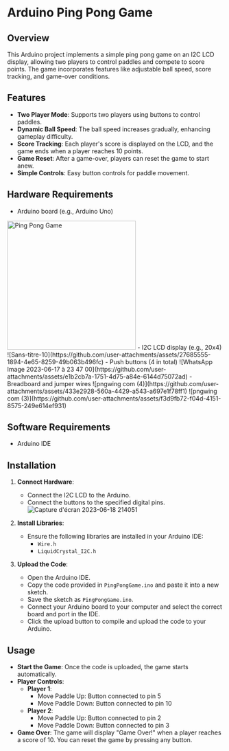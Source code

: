 # Arduino Ping Pong Game

## Overview
This Arduino project implements a simple ping pong game on an I2C LCD display, allowing two players to control paddles and compete to score points. The game incorporates features like adjustable ball speed, score tracking, and game-over conditions.


## Features
- **Two Player Mode**: Supports two players using buttons to control paddles.
- **Dynamic Ball Speed**: The ball speed increases gradually, enhancing gameplay difficulty.
- **Score Tracking**: Each player's score is displayed on the LCD, and the game ends when a player reaches 10 points.
- **Game Reset**: After a game-over, players can reset the game to start anew.
- **Simple Controls**: Easy button controls for paddle movement.

## Hardware Requirements
- Arduino board (e.g., Arduino Uno)
<img src="https://github.com/user-attachments/assets/19d775dd-591b-4213-9fb4-46e64a035710" alt="Ping Pong Game" width="300" />
- I2C LCD display (e.g., 20x4)
  ![Sans-titre-10](https://github.com/user-attachments/assets/27685555-1894-4e65-8259-49b063b496fc)
- Push buttons (4 in total)
  ![WhatsApp Image 2023-06-17 à 23 47 00](https://github.com/user-attachments/assets/e1b2cb7a-1751-4d75-a84e-6144d75072ad)
- Breadboard and jumper wires
![pngwing com (4)](https://github.com/user-attachments/assets/433e2928-560a-4429-a543-a697e1f78ff1)
![pngwing com (3)](https://github.com/user-attachments/assets/f3d9fb72-f04d-4151-8575-249e614ef931)

## Software Requirements
- Arduino IDE

## Installation
1. **Connect Hardware**: 
   - Connect the I2C LCD to the Arduino.
   - Connect the buttons to the specified digital pins.
![Capture d'écran 2023-06-18 214051](https://github.com/user-attachments/assets/07b4d66e-c21e-4b06-8c01-6a3b1398ee9b)


2. **Install Libraries**:
   - Ensure the following libraries are installed in your Arduino IDE:
     - `Wire.h`
     - `LiquidCrystal_I2C.h`

3. **Upload the Code**:
   - Open the Arduino IDE.
   - Copy the code provided in `PingPongGame.ino` and paste it into a new sketch.
   - Save the sketch as `PingPongGame.ino`.
   - Connect your Arduino board to your computer and select the correct board and port in the IDE.
   - Click the upload button to compile and upload the code to your Arduino.


## Usage
- **Start the Game**: Once the code is uploaded, the game starts automatically.
- **Player Controls**:
  - **Player 1**:
    - Move Paddle Up: Button connected to pin 5
    - Move Paddle Down: Button connected to pin 10
  - **Player 2**:
    - Move Paddle Up: Button connected to pin 2
    - Move Paddle Down: Button connected to pin 3
- **Game Over**: The game will display "Game Over!" when a player reaches a score of 10. You can reset the game by pressing any button.


